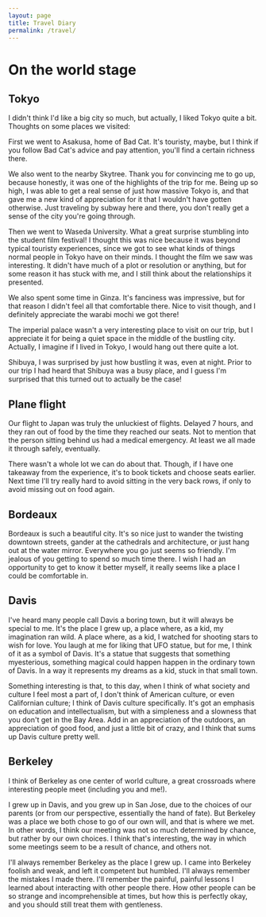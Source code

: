```yaml
---
layout: page
title: Travel Diary
permalink: /travel/
---
```

# On the world stage

## Tokyo

I didn't think I'd like a big city so much, but actually, I liked Tokyo quite a bit. Thoughts on some places we visited:

First we went to Asakusa, home of Bad Cat. It's touristy, maybe, but I think if you follow Bad Cat's advice and pay attention, you'll find a certain richness there.

We also went to the nearby Skytree. Thank you for convincing me to go up, because honestly, it was one of the highlights of the trip for me. Being up so high, I was able to get a real sense of just how massive Tokyo is, and that gave me a new kind of appreciation for it that I wouldn't have gotten otherwise. Just traveling by subway here and there, you don't really get a sense of the city you're going through.

Then we went to Waseda University. What a great surprise stumbling into the student film festival! I thought this was nice because it was beyond typical touristy experiences, since we got to see what kinds of things normal people in Tokyo have on their minds. I thought the film we saw was interesting. It didn't have much of a plot or resolution or anything, but for some reason it has stuck with me, and I still think about the relationships it presented.

We also spent some time in Ginza. It's fanciness was impressive, but for that reason I didn't feel all that comfortable there. Nice to visit though, and I definitely appreciate the warabi mochi we got there!

The imperial palace wasn't a very interesting place to visit on our trip, but I appreciate it for being a quiet space in the middle of the bustling city. Actually, I imagine if I lived in Tokyo, I would hang out there quite a lot.

Shibuya, I was surprised by just how bustling it was, even at night. Prior to our trip I had heard that Shibuya was a busy place, and I guess I'm surprised that this turned out to actually be the case! 

## Plane flight

Our flight to Japan was truly the unluckiest of flights. Delayed 7 hours, and they ran out of food by the time they reached our seats. Not to mention that the person sitting behind us had a medical emergency. At least we all made it through safely, eventually. 

There wasn't a whole lot we can do about that. Though, if I have one takeaway from the experience, it's to book tickets and choose seats earlier. Next time I'll try really hard to avoid sitting in the very back rows, if only to avoid missing out on food again. 

## Bordeaux

Bordeaux is such a beautiful city. It's so nice just to wander the twisting downtown streets, gander at the cathedrals and architecture, or just hang out at the water mirror. Everywhere you go just seems so friendly. I'm jealous of you getting to spend so much time there. I wish I had an opportunity to get to know it better myself, it really seems like a place I could be comfortable in.

## Davis

I've heard many people call Davis a boring town, but it will always be special to me. It's the place I grew up, a place where, as a kid, my imagination ran wild. A place where, as a kid, I watched for shooting stars to wish for love. You laugh at me for liking that UFO statue, but for me, I think of it as a symbol of Davis. It's a statue that suggests that something myesterious, something magical could happen happen in the ordinary town of Davis. In a way it represents my dreams as a kid, stuck in that small town.
 
Something interesting is that, to this day, when I think of what society and culture I feel most a part of, I don't think of American culture, or even Californian culture; I think of Davis culture specifically. It's got an emphasis on education and intellectualism, but with a simpleness and a slowness that you don't get in the Bay Area. Add in an appreciation of the outdoors, an appreciation of good food, and just a little bit of crazy, and I think that sums up Davis culture pretty well.

## Berkeley

I think of Berkeley as one center of world culture, a great crossroads where interesting people meet (including you and me!).

I grew up in Davis, and you grew up in San Jose, due to the choices of our parents (or from our perspective, essentially the hand of fate). But Berkeley was a place we both chose to go of our own will, and that is where we met. In other words, I think our meeting was not so much determined by chance, but rather by our own choices. I think that's interesting, the way in which some meetings seem to be a result of chance, and others not.

I'll always remember Berkeley as the place I grew up. I came into Berkeley foolish and weak, and left it competent but humbled. I'll always remember the mistakes I made there. I'll remember the painful, painful lessons I learned about interacting with other people there. How other people can be so strange and incomprehensible at times, but how this is perfectly okay, and you should still treat them with gentleness.
